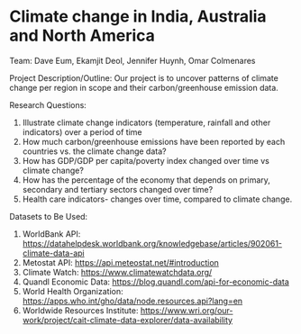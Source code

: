 # Climate change in India, Australia and North America

Team:  Dave Eum, Ekamjit Deol, Jennifer Huynh, Omar Colmenares

Project Description/Outline:
Our project is to uncover patterns of climate change per region in scope and their carbon/greenhouse emission data.

Research Questions:
1.	Illustrate climate change indicators (temperature, rainfall and other indicators) over a period of time
2.	How much carbon/greenhouse emissions have been reported by each countries vs. the climate change data?
3.	How has GDP/GDP per capita/poverty index changed over time vs climate change?
4.	How has the percentage of the economy that depends on primary, secondary and tertiary sectors changed over time?
5.	Health care indicators- changes over time, compared to climate change.

Datasets to Be Used:
1)	WorldBank API: https://datahelpdesk.worldbank.org/knowledgebase/articles/902061-climate-data-api
2)	Metostat API: https://api.meteostat.net/#introduction
3)	Climate Watch: https://www.climatewatchdata.org/ 
4)	Quandl Economic Data: https://blog.quandl.com/api-for-economic-data
5)	World Health Organization: https://apps.who.int/gho/data/node.resources.api?lang=en
6)	Worldwide Resources Institute: https://www.wri.org/our-work/project/cait-climate-data-explorer/data-availability
